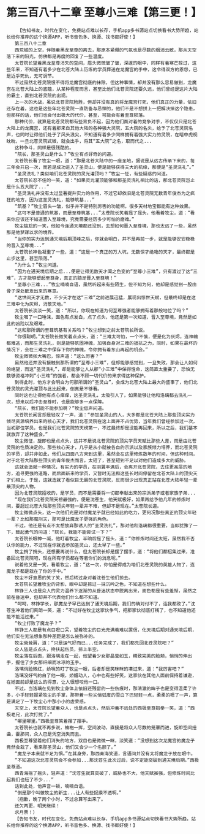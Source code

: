 # 第三百八十二章 至尊小三难【第三更！】
        【告知书友，时代在变化，免费站点难以长存，手机app多书源站点切换看书大势所趋，站长给你推荐的这个换源APP，听书音色多、换源、找书都好使！】
       第三百八十二章
       西荒城的上空，伴随着黑龙至尊的离去，那原本紧绷的气氛也是尽数的烟消云散，那从天空落下来的阳光，仿佛都是再度的回复了一些温度。
       太苍院长望着黑龙至尊消失的空间，眉头微微皱了皱，深邃的眼中，同样有着寒芒掠过，这些年来，不知道有着多少在北苍大陆上历练的学员葬送在龙魔宫的手中，这令得双方的恩怨，已是近乎死仇，无可调节。
       不过虽然北苍灵院恨不得将龙魔宫彻底的抹除，但这种事情，却并没有那么容易做到，龙魔宫在北苍大陆上的底蕴，从某种程度而言，甚至比他们北苍灵院还要久远，他们曾经是这片大陆的霸主，直到北苍灵院的出现。
       上一次的大战，虽说北苍灵院险胜，但却并没有真的将龙魔宫打死，他们真正的力量，依旧还存在着，这也是这些年北苍灵院一直防备与忌惮的，他们不是不想拼上一把解决掉这个隐患，但那样的话，他们也会付出极大的代价，甚至，可能会有着至尊陨落。
       那种代价，就算是北苍灵院都有些背负不起，因为他们面对着的竞争对手，不仅仅只是北苍大陆上的龙魔宫，还有着那来自其他大陆的各种强大灵院，五大院的名头，给予了北苍灵院名声，也同时让得他们处于了风头浪尖，不知道有着多少同样拥有着强大实力的灵院，在暗中虎视眈眈，一旦北苍灵院式微，就会出手，将其“五大院”之名，取而代之...
       这种争斗，同样是很残酷的。
       “院长，那圣灵山是什么？”牧尘有点好奇的问道。
       太苍院长看了牧尘一眼，道：“那是北苍大陆中的一座圣地，据说是从远古传承下来的，每三年会开启一次，而若是成功进入了圣灵山，便是能够获得天大的机缘，那便是“圣灵洗礼”。”
       “圣灵洗礼？类似咱们北苍灵院的灵光灌顶吗？”牧尘一怔，有些疑惑的问道。
       太苍院长忍不住的一笑，道：“如果灵光灌顶能够和那圣灵洗礼相比的话，那北苍灵院岂止是什么五大院了...”
       “圣灵洗礼并没有太过显著提升实力的作用，不过它却依旧是北苍灵院无数青年俊杰为之疯狂的地方，因为这圣灵洗礼，能够筑基...”
       “筑基？”牧尘眉头一皱，似乎并不是特别厉害的功能啊，很多天材地宝都能有这种效果。
       “这可不是普通的筑基，而是至尊筑基...”太苍院长笑着摇了摇头，他看着牧尘，道：“看来你应该还不知道晋入至尊境，究竟需要经历多少可怕的磨难。”
       牧尘尴尬的一笑，他如今连通天境都还没到，去想如何晋入至尊境，那也太远了一些，虽然那是他梦寐以求的境界。
       “当你的实力达到通天境后期顶峰之后，你就会明白，并不是再前一步，就是能够安安稳稳的晋入至尊境...”
       太苍院长神色凝重了一些，道：“这是一个真正的万人坑，无数惊才绝艳的天才，最终都是止步这里，甚至陨落。”
       “为什么？”牧尘问道。
       “因为在通天境后期之后...便是让得无数天才闻之色变的“至尊小三难”，只有渡过了这“三难”，方才能够塑起至尊身，真正的踏足晋入至尊境！”
       “至尊小三难...”牧尘喃喃自语，虽然听起来有些陌生，但不知为何，他却是感觉到一股由骨子深处散发出来的寒意。
       “这世间天才无数，不少天才在这“三难”之前进展迅猛，展现出惊世天赋，但最终却是在这三难中化为灰烬，消散天地。”
       太苍院长淡淡一笑，道：“所以，你现在知道为何至尊强者能够拥有着那般地位了吗？”
       牧尘咽了一口唾沫，面色有点发白，点了点头，他还是第一次知道，晋入至尊境，竟然是如此的凶险以及艰难。
       “这和那所谓的至尊筑基有关系吗？”牧尘想到之前太苍院长所说。
       “你很聪明。”太苍院长微笑着点点头，道：“三难太可怕，一个不慎，便是化为灰烬，连神魄都难逃，而那生灵洗礼，则是能够筑固神魄，加强自身对三难的抵抗之力，同时，如果在最坏的情况下，会在三难之中保存下你的神魄，令你拥有着东山再起的机会。”
       牧尘微微张大嘴巴，惊声道：“这么厉害？”
       虽然他还并没有接触到那所谓的“至尊小三难”，但却能够感觉到，一旦失败，那会让人如何的绝望，而这“圣灵洗礼”，却是能够让人从那“小三难”中保得性命，这简直太重要了，恐怕无数够资格冲刺“小三难”的强者，都会不顾一切代价的来求得这种保护。
       到得此时，他方才会明白为何那所谓的“圣灵山”，会成为北苍大陆上最大的盛事了，他们北苍灵院的灵光灌顶与此比起来，倒真是不够看。
       同时这也让得他有点心痒痒，这圣灵洗礼，太吸引人了，如果能够让他和洛璃都去洗礼一次，想来以后冲击至尊时，也是能够多一点保障。
       “院长，我们能不能参加啊？”牧尘低声问道。
       太苍院长闻言却是轻叹了一声，道：“参加圣灵山的人，大多都是北苍大陆上那些顶尖实力倾尽资源培养出来的核心天才，我们北苍灵院在这上面并不占优势，当年我们曾经参加过一次，当初那位学员，也是我们北苍灵院的天榜第一，不过最终却是没能再回来，所以之后，我们基本就放弃了这种盛会。”
       牧尘微怔，旋即也是点点头，这并不是说北苍灵院的顶尖学员天赋比那些人差，而是由北苍灵院的性质决定的，那些核心天才，几乎是从小就被各自的宗派以及家族倾力培养，而北苍灵院的学员，却并非如此，他们从四面八方来到这里，虽然会在这里修炼数年的时间，但这种时间，对于北苍大陆那些顶尖的青年俊杰而言，太短了，甚至短到不足以对他们造成多大的威胁。
       这就会造就一种情况，有实力的学员，在羽翼丰满后，会离开北苍灵院，去往更高层的地方，追寻更强的道路，而后面新来的学员，又暂时无法和这些长时间停留在北苍大陆上的顶尖天才们相比，于是，这就造就了看似巨无霸的北苍灵院，反而很少出现真正站在北苍大陆年轻一辈最顶尖的人物。
       因为北苍灵院招收的，是学员，而不是需要将一切都奉献出来的宗派弟子或者家族子弟...
       “现在我们北苍灵院天榜最强的，便是沈苍生，他天赋极好，如果再给予他几年的修炼时间，要超过北苍大陆那些顶尖年轻一辈并不难，但却不是现在。”太苍院长道。
       牧尘微微点头，这一次他们光是对付魔龙子就已经如此的吃力，更何况那些真正的顶尖年轻一辈？比如那魔刑天，那可是比魔龙子更强的角色。
       不过，他还是有点不太想放弃那诱人的“圣灵洗礼”，那对他和洛璃都很重要，当即犹豫了一下，鼓起勇气的问道：“院长，我能不能尝试一下？”
       太苍院长眼神一凝，他盯着牧尘，半晌后摇了摇头，道：“你修炼时间还太短，虽然我不否认你的能力，不过现在你就去参加圣灵山，还太早了一些。”
       牧尘捎了捎头，还想要再说什么，但太苍院长却是摆了摆手，道：“将他们都招集过来，准备回北苍灵院吧，现在所有学员都在等着你们的消息呢。”
       说着他又是一笑，看着牧尘，道：“这一次，你怕是得成为咱们北苍灵院的英雄人物了，连魔龙子都是栽在了你的手中。”
       牧尘不好意思的笑了笑，然后转过身对着沈苍生他们掠去。
       太苍院长望着牧尘的背影，眼中却是掠过一抹沉吟之色，不知道在想些什么。
       林铮三人也是众人的灵力温养下逐渐的从昏迷状态中脱离出来，面色都是有些羞惭，虽然之前在昏迷中，但却并不代表他们什么都不知道。
       “呵呵，林铮学长，那魔龙子早已达到了通天境后期，我们的确对付不了，连我都败了。”沈苍生冲着他们爽朗一笑，道：“不过好在牧尘这家伙争气，把那家伙彻底打残了，也不知道他还能不能活过来。”
       “牧尘打败了魔龙子？”
       林铮三人都是有点目瞪口呆，望着牧尘的目光充满着难以置信，化天境后期对通天境后期，他们实在无法想象那种差距是怎么被弥补的。
       牧尘耸耸肩，道：“只是运气好而已...任务完成了，我们都先回北苍灵院吧？”
       众人皆是点点头，搀扶起伤员，掠上半空。
       牧尘落在后面，跟洛璃走在一起，他望着少女那晶莹如玉，精致完美的脸颊，悄悄的伸出手，握住了少女那纤细而冰凉的玉手。
       洛璃俏脸微红，娇嗔的盯了牧尘一眼，后者却是笑眯眯的凑过来，道：“我厉害吧？”
       洛璃没好气的白了他一眼，娇媚动人，心中也有些好笑，这家伙在其他人面前保持着谦逊，在她面前却是这么的得意，让人很想咬他一口。
       不过，当洛璃在见到牧尘身体上依旧还残留的一些伤痕时，那清澈的眸子也是变得温柔了许多，小手轻轻握紧牧尘的手掌，那带着一些尖俏弧度的雪白下巴轻轻一点，柔柔的嗯了一声，算是满足了一下牧尘心中那小小的虚荣感。
       天空上，太苍院长望着众人，也是点点头，然后冲着不远处的西极至尊抱拳一笑，道：“西极老兄，此次打扰了。”
       “哪里哪里。”西极至尊笑着摆了摆手。
       太苍院长也就不再多说，袖袍一挥，空间波动，直接是将众人尽数的笼罩而进，旋即空间扭曲，霎那间，众人已是凭空消失而去。
       西极至尊望着他们消失的地方，双目也是微微一眯，淡笑道：“没想到这次龙魔宫的魔龙子竟然会栽了，看来那圣灵山，他们又会少一个名额了。”
       “魔龙子本来就不足为惧。”在其身旁，那西青海笑道，言语间并没有太将魔龙子放在眼中。
       “不知道这次北苍灵院会不会参加...那沈苍生此次过后，说不定能突破到通天境后期。”西极至尊道。
       西青海摇了摇头，轻声道：“沈苍生就算突破了，威胁也不大，他天赋虽强，但修炼时间比起我们也短了不少...”
       话到此处，他声音一顿，喃喃自语。
       “倒是那个叫做牧尘的新生...让人有些捉摸不透啊。”
       （抱歉，晚了两个小时，不过总算写出来了。
       还欠两更，明天继续！
       求月票！）
       【告知书友，时代在变化，免费站点难以长存，手机app多书源站点切换看书大势所趋，站长给你推荐的这个换源APP，听书音色多、换源、找书都好使！】